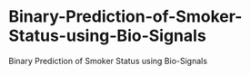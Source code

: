 # Binary-Prediction-of-Smoker-Status-using-Bio-Signals
Binary Prediction of Smoker Status using Bio-Signals
